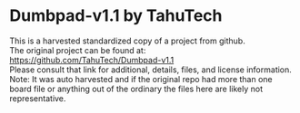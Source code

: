 
# Dumbpad-v1.1 by TahuTech  
This is a harvested standardized copy of a project from github.  
The original project can be found at:  
https://github.com/TahuTech/Dumbpad-v1.1  
Please consult that link for additional, details, files, and license information.  
Note: It was auto harvested and if the original repo had more than one board file or anything out of the ordinary the files here are likely not representative.  
    